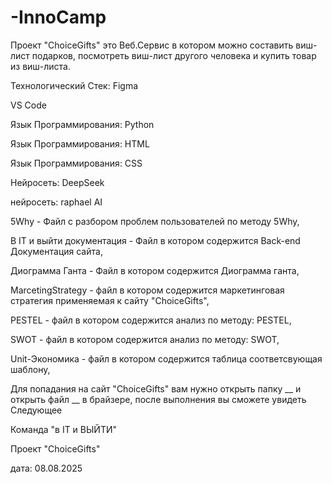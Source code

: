 # -InnoCamp
Проект "ChoiceGifts" это Веб.Сервис в котором можно составить виш-лист подарков, посмотреть виш-лист другого человека и купить товар из виш-листа.

Технологический Стек:
  Figma
  
  VS Code
  
  Язык Программирования: Python
  
  Язык Программирования: HTML
  
  Язык Программирования: CSS
  
  Нейросеть: DeepSeek
  
  нейросеть: raphael AI
  

5Why - Файл с разбором проблем пользователей по методу 5Why,

В IT и выйти документация - Файл в котором содержится Back-end Документация сайта,

Диограмма Ганта - Файл в котором содержится Диограмма ганта,

MarcetingStrategy - файл в котором содержится маркетинговая стратегия применяемая к сайту "ChoiceGifts",

PESTEL - файл в котором содержится анализ по методу: PESTEL,

SWOT - файл в котором содержится анализ по методу: SWOT,

Unit-Экономика - файл в котором содержится таблица соответсвующая шаблону,


Для попадания на сайт "ChoiceGifts" вам нужно открыть папку __ и открыть файл __ в брайзере, после выполнения вы сможете увидеть Следующее

Команда "в IT и ВЫЙТИ"

Проект "ChoiceGifts"

дата: 08.08.2025

                                    
